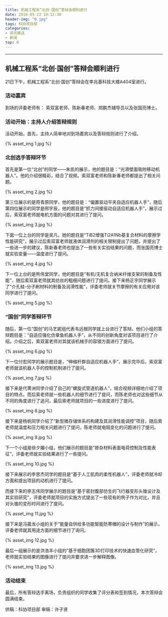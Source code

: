 ```yaml
---
title: 机械工程系“北创·国创”答辩会顺利进行
date: 2018-05-23 19:12:30
header-img: "0.jpg"
tags: 科协项目部
categories:
- 资讯推送
- 新闻
top: 0
---
```

***


## 机械工程系“北创·国创”答辩会顺利进行
<!-- more -->
21日下午，机械工程系“北创·国创”答辩会在李兆基科技大楼A404室进行。
### 活动嘉宾
到场的评委老师有：
索双富老师、陈新春老师、郑鹏杰辅导员以及张国亮博士。

### 活动开始：主持人介绍答辩规则
活动开始，首先，主持人简单地对到场嘉宾以及答辩规则进行了介绍。

<div class="card">
{% asset_img 1.jpg %}
</div>

### 北创选手答辩环节
首先是第一位“北创”的同学——朱凯的展示，他的题目是：“光滑壁面吸附移动机器人”。他的介绍很精彩，结合了视频。索双富老师和陈新春老师都提出了相关问题。 

<div class="card">
{% asset_img 2.jpg %}
</div>


第三位展示的是蒋青原同学，他的题目是：“偏置驱动平夹自适应机器人手”，随后第四位展示的同学是邢宇辰，他的题目是“抓力间接驱动自适应机器人手”，展示过后，索双富老师就电机方面的问题对其进行了提问。

<div class="card">
{% asset_img 3.jpg %}
</div>

下面一位上台的同学是吴凡，她的题目是“TiB2增强Ti2A1Nb基复合材料的摩擦学性能研究”，展示过后索双富老师就液体润滑剂的相关限制提出了问题，并提出了一些进一步的建议，陈新春老师也提出了一些有关实验结果的问题，而张国亮博士就实验变量——温度进行了提问。

<div class="card">
{% asset_img 4.jpg %}
</div>

下一位上台的是熊伟堂同学，他的题目是“有机/无机复合纳米纤维支架的制备及性能”，随后索双富老师就其纺丝的粗细问题进行了提问。接下来杨正宇同学展示了“介孔硅-分子刷材料的制备及润滑性能”，评委老师就关节摩擦的有关应用对该同学进行了提问。

<div class="card">
{% asset_img 5.jpg %}
</div>


### “国创”同学答辩环节
随后，第一位“国创”的马艺妮组代表韦远根同学就上台进行了答辩。他们小组的答辩题目是：“自适应强化仿章鱼机器人手”，从不同的创新角度对该项目进行了介绍。介绍之后，索双富老师对其就该机械手的容错方面进行了提问。

<div class="card">
{% asset_img 6.jpg %}
</div>

下一位付宏同学的展示题目是，“伸缩杆群自适应机器人手”，展示完毕后，索双富老师就该机器人手的控制机制进行了提问。

<div class="card">
{% asset_img 7.jpg %}
</div>

接下来是代菁洲同学介绍了自己的“螺旋式管道机器人”，结合视频详细地介绍了项目的特点。而后索老师就一些机器人的细节进行了提问，而陈老师也对这些细节从不同的角度进行了追问，最后索老师就项目的一些进度进行了提问。


<div class="card">
{% asset_img 8.jpg %}
</div>

接下来是杨帆同学介绍了“新型微存储体系的构建及其润滑性能调控”项目，随后索老师就温度和压力相关问题进行了提问，陈老师就电阻变化的问题进行了提问。

<div class="card">
{% asset_img 9.jpg %}
</div>

下一个小组是徐夕媚小组，他们展示的题目是“掺杂材料表面电荷控制及性能表征”，评委老师就实验结果进行了一些提问。

<div class="card">
{% asset_img 10.jpg %}
</div>

接下来展示的李思杰同学的题目是“基于人工肌肉的柔性机器人”，评委老师就冷却方面和提出项目的动机进行了提问。

而接下来的李志伟同学展示的题目是“基于密封腹部仿生的飞行器变形头锥设计及其实验研究”，评委老师就项目的实施方式提出了一些现有的例子作为对比，并且对头锥的变形时间进行了提问。

<div class="card">
{% asset_img 11.jpg %}
</div>

接下来是冯晨龙小组的关于“能量自供给多功能智能防寒帽的设计与制作”的展示，评委老师就其用途方面的细节进行了询问。

<div class="card">
{% asset_img 12.jpg %}
</div>

最后一组展示的是洪浩丰小组的“基于细胞团簇3D打印技术的快速血管化研究”，老师就实验结果的图像进行了提问并要求进一步解释图像。

<div class="card">
{% asset_img 13.jpg %}
</div>


### 活动结束
最后，所有答辩选手离场，负责组织的同学收集了评分表和签到情况，本次答辩会圆满结束。

供稿：科协项目部
审稿：许子贤
